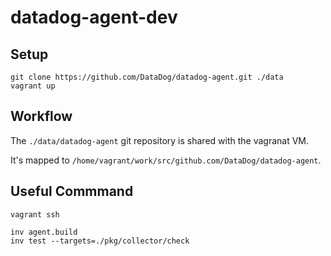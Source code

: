 # datadog-agent-dev

## Setup

```
git clone https://github.com/DataDog/datadog-agent.git ./data
vagrant up
```

## Workflow

The `./data/datadog-agent` git repository is shared with the vagranat VM.

It's mapped to `/home/vagrant/work/src/github.com/DataDog/datadog-agent`.


## Useful Commmand

```
vagrant ssh

inv agent.build
inv test --targets=./pkg/collector/check
```
